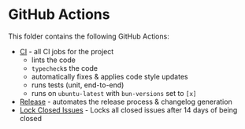 # GitHub Actions

This folder contains the following GitHub Actions:

- [CI][CI] - all CI jobs for the project
  - lints the code
  - `typecheck`s the code
  - automatically fixes & applies code style updates
  - runs tests (unit, end-to-end)
  - runs on `ubuntu-latest` with `bun-versions` set to `[x]`
- [Release][Release] - automates the release process & changelog generation
- [Lock Closed Issues][Lock Closed Issues] - Locks all closed issues after 14 days of being closed

[CI]: ./workflows/ci.yml
[Release]: ./workflows/release.yml
[Lock Closed Issues]: ./workflows/lock-closed-issues.yml

